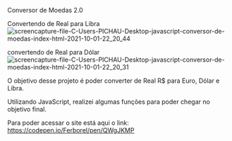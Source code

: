 Conversor de Moedas 2.0



Convertendo de Real para Libra
![screencapture-file-C-Users-PICHAU-Desktop-javascript-conversor-de-moedas-index-html-2021-10-01-22_20_44](https://user-images.githubusercontent.com/87503905/135699445-70e1253b-9534-45d7-9df5-f349c7af85bb.png)



convertendo de Real para Dólar
![screencapture-file-C-Users-PICHAU-Desktop-javascript-conversor-de-moedas-index-html-2021-10-01-22_20_31](https://user-images.githubusercontent.com/87503905/135699459-f83c05aa-71b5-41ad-b526-bbacfe9c3ff8.png)





O objetivo desse projeto é poder converter de Real R$ para Euro, Dólar e Libra.

Utilizando JavaScript, realizei algumas funções para poder chegar no objetivo final.

Para poder acessar o site está aqui o link: https://codepen.io/Ferborel/pen/QWgJKMP 
